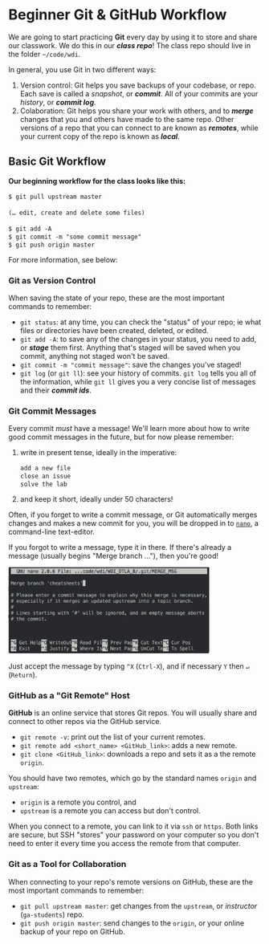 # Beginner Git & GitHub Workflow

We are going to start practicing **Git** every day by using it to store 
and share our classwork. We do this in our ***class repo***! The class
repo should live in the folder `~/code/wdi`.

In general, you use Git in two different ways:

1.  Version control: Git helps you save backups of your codebase, or repo.
    Each save is called a *snapshot*, or ***commit***. All of your commits
    are your *history*, or ***commit log***.
2.  Colaboration: Git helps you share your work with others, and to
    ***merge*** changes that you and others have made to the same repo.
    Other versions of a repo that you can connect to are known as 
    ***remotes***, while your current copy of the repo is known as 
    ***local***.

## Basic Git Workflow


**Our beginning workflow for the class looks like this:**

```
$ git pull upstream master

(… edit, create and delete some files)

$ git add -A
$ git commit -m "some commit message"
$ git push origin master
```

For more information, see below:

### Git as Version Control

When saving the state of your repo, these are the most important commands
to remember:

- `git status`: at any time, you can check the "status" of your repo; ie
   what files or directories have been created, deleted, or edited.
- `git add -A`: to save any of the changes in your status, you need to
   add, or ***stage*** them first. Anything that's staged will be saved
   when you commit, anything not staged won't be saved.
- `git commit -m "commit message"`: save the changes you've staged!
- `git log` (or `git ll`): see your history of commits. `git log` tells
   you all of the information, while `git ll` gives you a very concise
   list of messages and their ***commit ids***.

### Git Commit Messages

Every commit *must* have a message! We'll learn more about how to write
good commit messages in the future, but for now please remember:

1.  write in present tense, ideally in the imperative:
    ```
    add a new file
    close an issue
    solve the lab
    ```

2.  and keep it short, ideally under 50 characters!

Often, if you forget to write a commit message, or Git automatically
merges changes and makes a new commit for you, you will be dropped in
to [`nano`][nano], a command-line text-editor.

If you forgot to write a message, type it in there. If there's already
a message (usually begins "Merge branch ..."), then you're good!

<img src="../../../../resources/cheatsheets/assets/git-workflow-nano.png" alt="nano merge prompt" width="400px">

Just accept the message by typing `^X` (`Ctrl-X`), and if necessary `Y`
then `↵` (`Return`).

### GitHub as a "Git Remote" Host

**GitHub** is an online service that stores Git repos. You will usually
share and connect to other repos via the GitHub service.

- `git remote -v`: print out the list of your current remotes.
- `git remote add <short_name> <GitHub_link>`: adds a new remote.
- `git clone <GitHub_link>`: downloads a repo and sets it as a the remote
  `origin`.

You should have two remotes, which go by the standard names `origin` and
`upstream`: 
  - `origin` is a remote you control, and
  - `upstream` is a remote you can access but don't control.

When you connect to a remote, you can link to it via `ssh` or `https`.
Both links are secure, but SSH "stores" your password on your computer
so you don't need to enter it every time you access the remote from that
computer.

### Git as a Tool for Collaboration

When connecting to your repo's remote versions on GitHub, these are the 
most important commands to remember:

- `git pull upstream master`: get changes from the `upstream`, or
  *instructor* (`ga-students`) repo.
- `git push origin master`: send changes to the `origin`, or your online
  backup of your repo on GitHub.

<!-- LINKS -->

[nano]: https://en.wikipedia.org/wiki/GNU_nano
